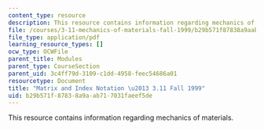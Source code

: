```yaml
---
content_type: resource
description: This resource contains information regarding mechanics of materials.
file: /courses/3-11-mechanics-of-materials-fall-1999/b29b571f87838a9aab717031faeef5de_MIT3_11F99_index.pdf
file_type: application/pdf
learning_resource_types: []
ocw_type: OCWFile
parent_title: Modules
parent_type: CourseSection
parent_uid: 3c4ff79d-3109-c1dd-4958-feec54686a01
resourcetype: Document
title: "Matrix and Index Notation \u2013 3.11 Fall 1999"
uid: b29b571f-8783-8a9a-ab71-7031faeef5de
---
```

This resource contains information regarding mechanics of materials.

